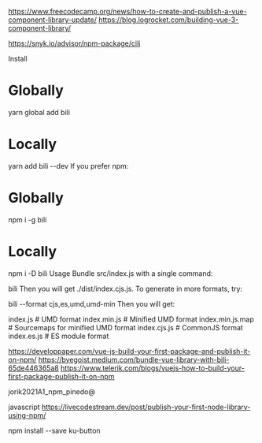 https://www.freecodecamp.org/news/how-to-create-and-publish-a-vue-component-library-update/
https://blog.logrocket.com/building-vue-3-component-library/


https://snyk.io/advisor/npm-package/cili

Install

# Globally
yarn global add bili
# Locally
yarn add bili --dev
If you prefer npm:

# Globally
npm i -g bili
# Locally
npm i -D bili
Usage
Bundle src/index.js with a single command:

bili
Then you will get ./dist/index.cjs.js. To generate in more formats, try:

bili --format cjs,es,umd,umd-min
Then you will get:

index.js            # UMD format
index.min.js        # Minified UMD format
index.min.js.map    # Sourcemaps for minified UMD format
index.cjs.js        # CommonJS format
index.es.js         # ES module format

https://developpaper.com/vue-js-build-your-first-package-and-publish-it-on-npm/
https://byegoist.medium.com/bundle-vue-library-with-bili-65de446365a8
https://www.telerik.com/blogs/vuejs-how-to-build-your-first-package-publish-it-on-npm


jorik2021A1_npm_pinedo@

javascript
https://livecodestream.dev/post/publish-your-first-node-library-using-npm/

npm install --save ku-button